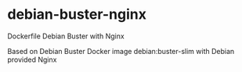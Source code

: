 # debian-buster-nginx
Dockerfile Debian Buster with Nginx

Based on Debian Buster Docker image debian:buster-slim with Debian provided Nginx

